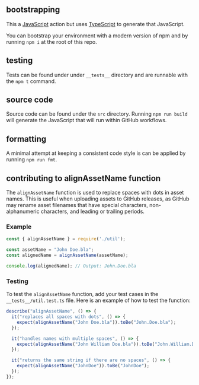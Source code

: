 ## bootstrapping

This a [JavaScript](https://help.github.com/en/articles/about-actions#types-of-actions) action but uses [TypeScript](https://www.typescriptlang.org/docs/home.html) to generate that JavaScript.

You can bootstrap your environment with a modern version of npm and by running `npm i` at the root of this repo.

## testing

Tests can be found under under `__tests__` directory and are runnable with the `npm t` command.

## source code

Source code can be found under the `src` directory. Running `npm run build` will generate the JavaScript that will run within GitHub workflows.

## formatting

A minimal attempt at keeping a consistent code style is can be applied by running `npm run fmt`.

## contributing to alignAssetName function

The `alignAssetName` function is used to replace spaces with dots in asset names. This is useful when uploading assets to GitHub releases, as GitHub may rename asset filenames that have special characters, non-alphanumeric characters, and leading or trailing periods.

### Example

```javascript
const { alignAssetName } = require('./util');

const assetName = "John Doe.bla";
const alignedName = alignAssetName(assetName);

console.log(alignedName); // Output: John.Doe.bla
```

### Testing

To test the `alignAssetName` function, add your test cases in the `__tests__/util.test.ts` file. Here is an example of how to test the function:

```javascript
describe("alignAssetName", () => {
  it("replaces all spaces with dots", () => {
    expect(alignAssetName("John Doe.bla")).toBe("John.Doe.bla");
  });

  it("handles names with multiple spaces", () => {
    expect(alignAssetName("John William Doe.bla")).toBe("John.William.Doe.bla");
  });

  it("returns the same string if there are no spaces", () => {
    expect(alignAssetName("JohnDoe")).toBe("JohnDoe");
  });
});
```
